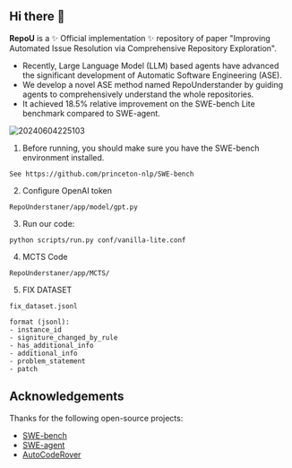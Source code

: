 
## Hi there 👋

**RepoU** is a ✨ Official implementation ✨ repository of paper "Improving Automated Issue Resolution via Comprehensive Repository Exploration".

- Recently, Large Language Model (LLM) based agents have advanced the significant development of Automatic Software Engineering (ASE).
- We develop a novel ASE method named RepoUnderstander by guiding agents to comprehensively understand the whole repositories.
- It achieved 18.5% relative improvement on the SWE-bench Lite benchmark compared to SWE-agent.


![20240604225103](https://github.com/RepoUnderstander/RepoUnderstander/assets/170649488/7f9a862a-48b1-47d4-a287-dd4705a6d5d3)


1. Before running, you should make sure you have the SWE-bench environment installed.
```
See https://github.com/princeton-nlp/SWE-bench
```

2. Configure OpenAI token
```
RepoUnderstaner/app/model/gpt.py
```

3. Run our code:
```
python scripts/run.py conf/vanilla-lite.conf
```

4. MCTS Code
```
RepoUnderstaner/app/MCTS/
```

5. FIX DATASET
```
fix_dataset.jsonl

format (jsonl):
- instance_id
- signiture_changed_by_rule
- has_additional_info
- additional_info
- problem_statement
- patch
```
## Acknowledgements

Thanks for the following open-source projects:
- [SWE-bench](https://github.com/princeton-nlp/SWE-bench)
- [SWE-agent](https://github.com/princeton-nlp/SWE-agent)
- [AutoCodeRover](https://github.com/nus-apr/auto-code-rover)
